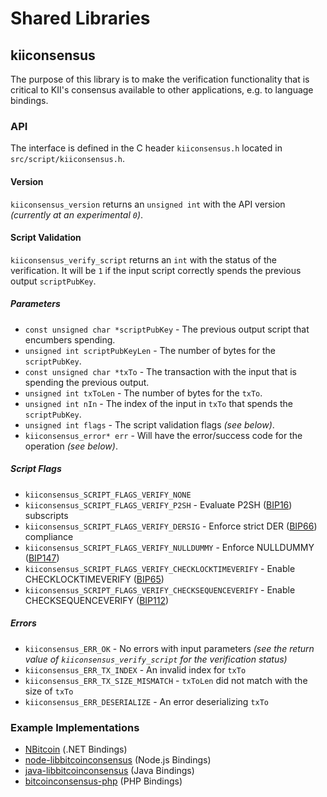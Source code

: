 Shared Libraries
================

## kiiconsensus

The purpose of this library is to make the verification functionality that is critical to KII's consensus available to other applications, e.g. to language bindings.

### API

The interface is defined in the C header `kiiconsensus.h` located in  `src/script/kiiconsensus.h`.

#### Version

`kiiconsensus_version` returns an `unsigned int` with the API version *(currently at an experimental `0`)*.

#### Script Validation

`kiiconsensus_verify_script` returns an `int` with the status of the verification. It will be `1` if the input script correctly spends the previous output `scriptPubKey`.

##### Parameters
- `const unsigned char *scriptPubKey` - The previous output script that encumbers spending.
- `unsigned int scriptPubKeyLen` - The number of bytes for the `scriptPubKey`.
- `const unsigned char *txTo` - The transaction with the input that is spending the previous output.
- `unsigned int txToLen` - The number of bytes for the `txTo`.
- `unsigned int nIn` - The index of the input in `txTo` that spends the `scriptPubKey`.
- `unsigned int flags` - The script validation flags *(see below)*.
- `kiiconsensus_error* err` - Will have the error/success code for the operation *(see below)*.

##### Script Flags
- `kiiconsensus_SCRIPT_FLAGS_VERIFY_NONE`
- `kiiconsensus_SCRIPT_FLAGS_VERIFY_P2SH` - Evaluate P2SH ([BIP16](https://github.com/bitcoin/bips/blob/master/bip-0016.mediawiki)) subscripts
- `kiiconsensus_SCRIPT_FLAGS_VERIFY_DERSIG` - Enforce strict DER ([BIP66](https://github.com/bitcoin/bips/blob/master/bip-0066.mediawiki)) compliance
- `kiiconsensus_SCRIPT_FLAGS_VERIFY_NULLDUMMY` - Enforce NULLDUMMY ([BIP147](https://github.com/bitcoin/bips/blob/master/bip-0147.mediawiki))
- `kiiconsensus_SCRIPT_FLAGS_VERIFY_CHECKLOCKTIMEVERIFY` - Enable CHECKLOCKTIMEVERIFY ([BIP65](https://github.com/bitcoin/bips/blob/master/bip-0065.mediawiki))
- `kiiconsensus_SCRIPT_FLAGS_VERIFY_CHECKSEQUENCEVERIFY` - Enable CHECKSEQUENCEVERIFY ([BIP112](https://github.com/bitcoin/bips/blob/master/bip-0112.mediawiki))

##### Errors
- `kiiconsensus_ERR_OK` - No errors with input parameters *(see the return value of `kiiconsensus_verify_script` for the verification status)*
- `kiiconsensus_ERR_TX_INDEX` - An invalid index for `txTo`
- `kiiconsensus_ERR_TX_SIZE_MISMATCH` - `txToLen` did not match with the size of `txTo`
- `kiiconsensus_ERR_DESERIALIZE` - An error deserializing `txTo`

### Example Implementations
- [NBitcoin](https://github.com/NicolasDorier/NBitcoin/blob/master/NBitcoin/Script.cs#L814) (.NET Bindings)
- [node-libbitcoinconsensus](https://github.com/bitpay/node-libbitcoinconsensus) (Node.js Bindings)
- [java-libbitcoinconsensus](https://github.com/dexX7/java-libbitcoinconsensus) (Java Bindings)
- [bitcoinconsensus-php](https://github.com/Bit-Wasp/bitcoinconsensus-php) (PHP Bindings)
